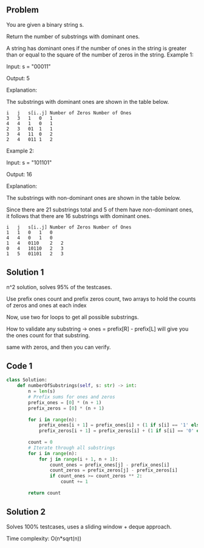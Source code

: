 ## Problem

You are given a binary string s.

Return the number of substrings with dominant ones.

A string has dominant ones if the number of ones in the string is greater than or equal to the square of the number of zeros in the string.
Example 1:

Input: s = "00011"

Output: 5

Explanation:

The substrings with dominant ones are shown in the table below.

```
i	j	s[i..j]	Number of Zeros	Number of Ones
3	3	1	0	1
4	4	1	0	1
2	3	01	1	1
3	4	11	0	2
2	4	011	1	2
```

Example 2:

Input: s = "101101"

Output: 16

Explanation:

The substrings with non-dominant ones are shown in the table below.

Since there are 21 substrings total and 5 of them have non-dominant ones, it follows that there are 16 substrings with dominant ones.
```
i	j	s[i..j]	Number of Zeros	Number of Ones
1	1	0	1	0
4	4	0	1	0
1	4	0110	2	2
0	4	10110	2	3
1	5	01101	2	3
```

## Solution 1

n^2 solution, solves 95% of the testcases.

Use prefix ones count and prefix zeros count, two arrays to hold the counts of zeros and ones at each index

Now, use two for loops to get all possible substrings.

How to validate any substring -> ones = prefix[R] - prefix[L] will give you the ones count for that substring.

same with zeros, and then you can verify.

## Code 1

```python
class Solution:
    def numberOfSubstrings(self, s: str) -> int:
        n = len(s)
        # Prefix sums for ones and zeros
        prefix_ones = [0] * (n + 1)
        prefix_zeros = [0] * (n + 1)
        
        for i in range(n):
            prefix_ones[i + 1] = prefix_ones[i] + (1 if s[i] == '1' else 0)
            prefix_zeros[i + 1] = prefix_zeros[i] + (1 if s[i] == '0' else 0)
        
        count = 0
        # Iterate through all substrings
        for i in range(n):
            for j in range(i + 1, n + 1):
                count_ones = prefix_ones[j] - prefix_ones[i]
                count_zeros = prefix_zeros[j] - prefix_zeros[i]
                if count_ones >= count_zeros ** 2:
                    count += 1
        
        return count
```


## Solution 2

Solves 100% testcases, uses a sliding window + deque approach.

Time complexity: O(n*sqrt(n))
